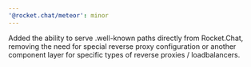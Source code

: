 ```yaml
---
'@rocket.chat/meteor': minor
---
```


Added the ability to serve .well-known paths directly from Rocket.Chat, removing the need for special reverse proxy configuration or another component layer for specific types of reverse proxies / loadbalancers.
